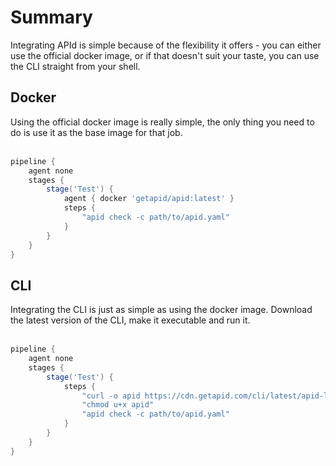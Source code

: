 # Summary

Integrating APId is simple because of the flexibility it offers - you can either use the official docker image, or if that doesn't suit your taste,
you can use the CLI straight from your shell.

## Docker

Using the official docker image is really simple, the only thing you need to do is use it as the base image for that job.
<br><br>

```groovy
pipeline {
    agent none
    stages {
        stage('Test') {
            agent { docker 'getapid/apid:latest' }
            steps {
                "apid check -c path/to/apid.yaml"
            }
        }
    }
}
```

## CLI

Integrating the CLI is just as simple as using the docker image. Download the latest version of the CLI, make it executable and run it.
<br><br>

```groovy
pipeline {
    agent none
    stages {
        stage('Test') {
            steps {
                "curl -o apid https://cdn.getapid.com/cli/latest/apid-latest-linux-amd64"
                "chmod u+x apid"
                "apid check -c path/to/apid.yaml"
            }
        }
    }
}
```
